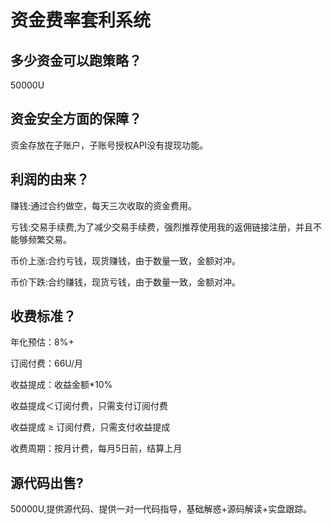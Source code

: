 # 资金费率套利系统

## 多少资金可以跑策略？

50000U



## 资金安全方面的保障？ 

资金存放在子账户，子账号授权API没有提现功能。



## 利润的由来？

赚钱:通过合约做空，每天三次收取的资金费用。

亏钱:交易手续费,为了减少交易手续费，强烈推荐使用我的返佣链接注册，并且不能够频繁交易。

币价上涨:合约亏钱，现货赚钱，由于数量一致，金额对冲。

币价下跌:合约赚钱，现货亏钱，由于数量一致，金额对冲。



## 收费标准？

年化预估：8%+

订阅付费：66U/月

收益提成：收益金额*10%

收益提成＜订阅付费，只需支付订阅付费

收益提成 ≥ 订阅付费，只需支付收益提成

收费周期：按月计费，每月5日前，结算上月



## 源代码出售?

50000U,提供源代码、提供一对一代码指导，基础解惑+源码解读+实盘跟踪。
